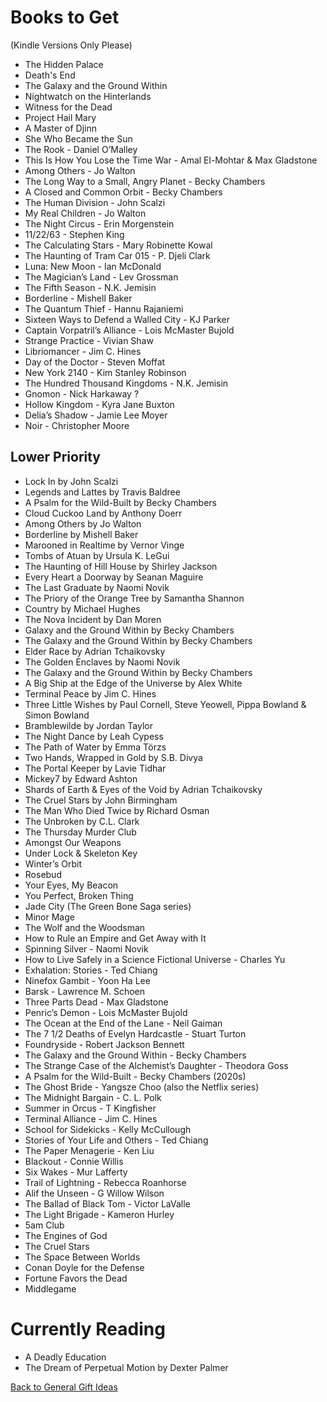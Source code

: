 # Books to Get
(Kindle Versions Only Please)

- The Hidden Palace
- Death's End
- The Galaxy and the Ground Within
- Nightwatch on the Hinterlands
- Witness for the Dead
- Project Hail Mary
- A Master of Djinn
- She Who Became the Sun
- The Rook - Daniel O’Malley
- This Is How You Lose the Time War - Amal El-Mohtar & Max Gladstone
- Among Others - Jo Walton
- The Long Way to a Small, Angry Planet - Becky Chambers
- A Closed and Common Orbit - Becky Chambers
- The Human Division - John Scalzi
- My Real Children - Jo Walton
- The Night Circus - Erin Morgenstein
- 11/22/63 - Stephen King
- The Calculating Stars - Mary Robinette Kowal
- The Haunting of Tram Car 015 - P. Djeli Clark
- Luna: New Moon - Ian McDonald
- The Magician’s Land - Lev Grossman
- The Fifth Season - N.K. Jemisin
- Borderline - Mishell Baker
- The Quantum Thief - Hannu Rajaniemi
- Sixteen Ways to Defend a Walled City - KJ Parker
- Captain Vorpatril’s Alliance - Lois McMaster Bujold
- Strange Practice - Vivian Shaw
- Libriomancer - Jim C. Hines
- Day of the Doctor - Steven Moffat
- New York 2140 - Kim Stanley Robinson
- The Hundred Thousand Kingdoms - N.K. Jemisin
- Gnomon - Nick Harkaway ?
- Hollow Kingdom - Kyra Jane Buxton
- Delia’s Shadow - Jamie Lee Moyer
- Noir - Christopher Moore

## Lower Priority

- Lock In by John Scalzi
- Legends and Lattes by Travis Baldree
- A Psalm for the Wild-Built by Becky Chambers
- Cloud Cuckoo Land by Anthony Doerr
- Among Others by Jo Walton
- Borderline by Mishell Baker
- Marooned in Realtime by Vernor Vinge
- Tombs of Atuan by Ursula K. LeGui
- The Haunting of Hill House by Shirley Jackson
- Every Heart a Doorway by Seanan Maguire
- The Last Graduate by Naomi Novik
- The Priory of the Orange Tree by Samantha Shannon
- Country by Michael Hughes
- The Nova Incident by Dan Moren
- Galaxy and the Ground Within by Becky Chambers
- The Galaxy and the Ground Within by Becky Chambers
- Elder Race by Adrian Tchaikovsky
- The Golden Enclaves by Naomi Novik
- The Galaxy and the Ground Within by Becky Chambers
- A Big Ship at the Edge of the Universe by Alex White
- Terminal Peace by Jim C. Hines
- Three Little Wishes by Paul Cornell, Steve Yeowell, Pippa Bowland & Simon Bowland
- Bramblewilde by Jordan Taylor
- The Night Dance by Leah Cypess
- The Path of Water by Emma Törzs
- Two Hands, Wrapped in Gold by S.B. Divya
- The Portal Keeper by Lavie Tidhar
- Mickey7 by Edward Ashton
- Shards of Earth & Eyes of the Void by Adrian Tchaikovsky
- The Cruel Stars by John Birmingham
- The Man Who Died Twice by Richard Osman
- The Unbroken by C.L. Clark
- The Thursday Murder Club
- Amongst Our Weapons
- Under Lock & Skeleton Key
- Winter’s Orbit
- Rosebud
- Your Eyes, My Beacon
- You Perfect, Broken Thing
- Jade City (The Green Bone Saga series)
- Minor Mage
- The Wolf and the Woodsman
- How to Rule an Empire and Get Away with It
- Spinning Silver - Naomi Novik
- How to Live Safely in a Science Fictional Universe - Charles Yu
- Exhalation: Stories - Ted Chiang
- Ninefox Gambit - Yoon Ha Lee
- Barsk - Lawrence M. Schoen
- Three Parts Dead - Max Gladstone
- Penric’s Demon - Lois McMaster Bujold
- The Ocean at the End of the Lane - Neil Gaiman
- The 7 1/2 Deaths of Evelyn Hardcastle - Stuart Turton
- Foundryside - Robert Jackson Bennett
- The Galaxy and the Ground Within - Becky Chambers
- The Strange Case of the Alchemist’s Daughter - Theodora Goss
- A Psalm for the Wild-Built - Becky Chambers (2020s)
- The Ghost Bride - Yangsze Choo (also the Netflix series)
- The Midnight Bargain - C. L. Polk
- Summer in Orcus - T Kingfisher
- Terminal Alliance - Jim C. Hines
- School for Sidekicks - Kelly McCullough
- Stories of Your Life and Others - Ted Chiang
- The Paper Menagerie - Ken Liu
- Blackout - Connie Willis
- Six Wakes - Mur Lafferty
- Trail of Lightning - Rebecca Roanhorse
- Alif the Unseen - G Willow Wilson
- The Ballad of Black Tom - Victor LaValle
- The Light Brigade - Kameron Hurley
- 5am Club
- The Engines of God
- The Cruel Stars
- The Space Between Worlds
- Conan Doyle for the Defense
- Fortune Favors the Dead
- Middlegame

# Currently Reading

- A Deadly Education
- The Dream of Perpetual Motion by Dexter Palmer

[Back to General Gift Ideas](https://github.com/TerryLansdown/lists/blob/master/2022/general-gift-ideas.md)